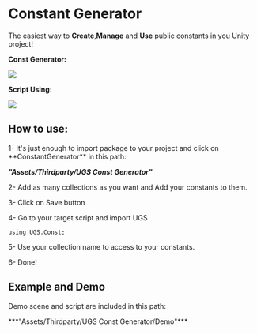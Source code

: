 # Constant Generator

The easiest way to **Create**,**Manage** and **Use** public constants in you Unity project!

**Const Generator:** 
<p>
<img src="https://s17.picofile.com/file/8429791134/photo_2021_04_05_22_37_35.jpg"/>
</p>

**Script Using:**
<p>
<img src="https://s16.picofile.com/file/8429791276/photo_2021_04_05_22_37_50.jpg"/>
</p>

##  How to use:
<p>
1- It's just enough to import package to your project and click on **ConstantGenerator** in this path:
</p>

***"Assets/Thirdparty/UGS Const Generator"***

<p>
2- Add as many collections as you want and Add your constants to them.
</p>
<p>
3- Click on Save button
</p>
<p>
4- Go to your target script and import UGS
</p>

```
using UGS.Const;
```

<p>
5- Use your collection name to access to your constants.
</p>
<p>
6- Done!
</p>

##  Example and Demo
Demo scene and script are included in this path:
<p>
***"Assets/Thirdparty/UGS Const Generator/Demo"***
</p>
